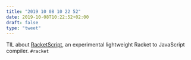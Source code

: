 ```yaml
---
title: "2019 10 08 10 22 52"
date: 2019-10-08T10:22:52+02:00
draft: false
type: "tweet"
---
```

TIL about [RacketScript](https://github.com/vishesh/racketscript), an experimental lightweight Racket to JavaScript compiler. `#racket`
